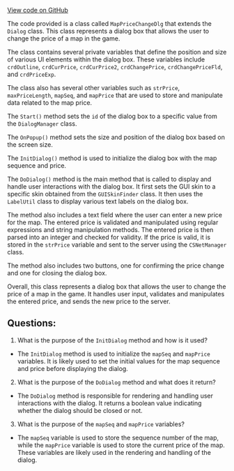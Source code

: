 [View code on GitHub](https://github.com/TieHaxJan/Brick-Force/Assembly-CSharp\MapPriceChangeDlg.cs)

The code provided is a class called `MapPriceChangeDlg` that extends the `Dialog` class. This class represents a dialog box that allows the user to change the price of a map in the game. 

The class contains several private variables that define the position and size of various UI elements within the dialog box. These variables include `crdOutline`, `crdCurPrice`, `crdCurPrice2`, `crdChangePrice`, `crdChangePriceFld`, and `crdPriceExp`. 

The class also has several other variables such as `strPrice`, `maxPriceLength`, `mapSeq`, and `mapPrice` that are used to store and manipulate data related to the map price.

The `Start()` method sets the `id` of the dialog box to a specific value from the `DialogManager` class.

The `OnPopup()` method sets the size and position of the dialog box based on the screen size.

The `InitDialog()` method is used to initialize the dialog box with the map sequence and price.

The `DoDialog()` method is the main method that is called to display and handle user interactions with the dialog box. It first sets the GUI skin to a specific skin obtained from the `GUISkinFinder` class. It then uses the `LabelUtil` class to display various text labels on the dialog box.

The method also includes a text field where the user can enter a new price for the map. The entered price is validated and manipulated using regular expressions and string manipulation methods. The entered price is then parsed into an integer and checked for validity. If the price is valid, it is stored in the `strPrice` variable and sent to the server using the `CSNetManager` class.

The method also includes two buttons, one for confirming the price change and one for closing the dialog box.

Overall, this class represents a dialog box that allows the user to change the price of a map in the game. It handles user input, validates and manipulates the entered price, and sends the new price to the server.
## Questions: 
 1. What is the purpose of the `InitDialog` method and how is it used?
- The `InitDialog` method is used to initialize the `mapSeq` and `mapPrice` variables. It is likely used to set the initial values for the map sequence and price before displaying the dialog.

2. What is the purpose of the `DoDialog` method and what does it return?
- The `DoDialog` method is responsible for rendering and handling user interactions with the dialog. It returns a boolean value indicating whether the dialog should be closed or not.

3. What is the purpose of the `mapSeq` and `mapPrice` variables?
- The `mapSeq` variable is used to store the sequence number of the map, while the `mapPrice` variable is used to store the current price of the map. These variables are likely used in the rendering and handling of the dialog.